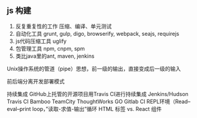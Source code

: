 ## js 构建

1.	反复重复性的工作	压缩、编译、单元测试
2.	自动化工具	grunt, gulp, digo, browserify, webpack, seajs, requirejs
3.	js代码压缩工具	uglify
4.	包管理工具	npm, cnpm, spm
5.	类比java里的ant, maven, jenkins

Unix操作系统的管道（pipe）思想，前一级的输出，直接变成后一级的输入

前后端分离开发部署模式

持续集成 GitHub上托管的开源项目用Travis CI进行持续集成 Jenkins/Hudson Travis CI Bamboo TeamCity ThoughtWorks GO Gitlab CI
REPL环境（Read–eval–print loop，”读取-求值-输出”循环
HTML 标签 vs. React 组件